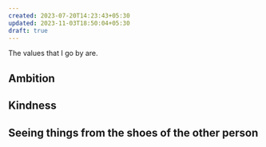 ```yaml
---
created: 2023-07-20T14:23:43+05:30
updated: 2023-11-03T18:50:04+05:30
draft: true
---
```

The values that I go by are.

## Ambition

## Kindness

## Seeing things from the shoes of the other person


